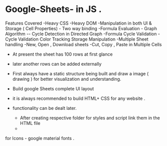# Google-Sheets- in JS . 

Features Covered 
    -Heavy CSS
    -Heavy DOM
    -Manipulation in both UI & Storage ( Cell Properties)
       - Two way binding
    -Formula Evaluation 
    - Graph Algorithm  -- Cycle Detection in Directed Graph 
        -Formula Cycle Validation 
        -Cycle Validation Color Tracking 
    Storage Manipulation
        -Multiple Sheet handling 
        -New, Open , Download sheets
    -Cut, Copy , Paste in Multiple Cells






- At present  the sheet has 100 rows at first glance 
- later another rows can be added externally 

- First always have a static structure being built and draw a image ( drawing ) for better visualization and understanding. 

-  Build google Sheets complete UI layout 
 - it is always recommended to build HTML+  CSS for any website . 
 - functionality can be dealt later.  
    - After creating respective folder for styles and script link them in the HTML file
    - 
for Icons 
    - google material fonts . 
    


